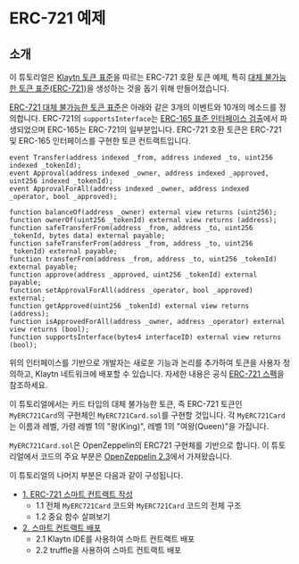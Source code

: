 # ERC-721 예제 <a id="erc-721-example"></a>

## 소개 <a id="introduction"></a>

이 튜토리얼은 [Klaytn 토큰 표준](../../token-standard.md)을 따르는 ERC-721 호환 토큰 예제, 특히 [대체 불가능한 토큰 표준\(ERC-721\)](../../token-standard.md#non-fungible-token-standard-erc-721)을 생성하는 것을 돕기 위해 만들어졌습니다.

[ERC-721 대체 불가능한 토큰 표준](https://eips.ethereum.org/EIPS/eip-721)은 아래와 같은 3개의 이벤트와 10개의 메소드를 정의합니다. ERC-721의 `supportsInterface`는 [ERC-165 표준 인터페이스 검출](https://eips.ethereum.org/EIPS/eip-165)에서 파생되었으며 ERC-165는 ERC-721의 일부분입니다. ERC-721 호환 토큰은 ERC-721 및 ERC-165 인터페이스를 구현한 토큰 컨트랙트입니다.

```solidity
event Transfer(address indexed _from, address indexed _to, uint256 indexed _tokenId);
event Approval(address indexed _owner, address indexed _approved, uint256 indexed _tokenId);
event ApprovalForAll(address indexed _owner, address indexed _operator, bool _approved);

function balanceOf(address _owner) external view returns (uint256);
function ownerOf(uint256 _tokenId) external view returns (address);
function safeTransferFrom(address _from, address _to, uint256 _tokenId, bytes data) external payable;
function safeTransferFrom(address _from, address _to, uint256 _tokenId) external payable;
function transferFrom(address _from, address _to, uint256 _tokenId) external payable;
function approve(address _approved, uint256 _tokenId) external payable;
function setApprovalForAll(address _operator, bool _approved) external;
function getApproved(uint256 _tokenId) external view returns (address);
function isApprovedForAll(address _owner, address _operator) external view returns (bool);
function supportsInterface(bytes4 interfaceID) external view returns (bool);
```

위의 인터페이스를 기반으로 개발자는 새로운 기능과 논리를 추가하여 토큰을 사용자 정의하고, Klaytn 네트워크에 배포할 수 있습니다. 자세한 내용은 공식 [ERC-721 스펙](https://eips.ethereum.org/EIPS/eip-721)을 참조하세요.

이 튜토리얼에서는 카드 타입의 대체 불가능한 토큰, 즉 ERC-721 토큰인 `MyERC721Card`의 구현체인 `MyERC721Card.sol`를 구현할 것입니다. 각 `MyERC721Card`는 이름과 레벨, 가령 레벨 1의 "왕(King)", 레벨 1의 "여왕(Queen)"을 가집니다.

`MyERC721Card.sol`은 OpenZeppelin의 ERC721 구현체를 기반으로 합니다. 이 튜토리얼에서 코드의 주요 부분은 [OpenZeppelin 2.3](https://github.com/OpenZeppelin/openzeppelin-solidity/releases/tag/v2.3.0)에서 가져왔습니다.

이 튜토리얼의 나머지 부분은 다음과 같이 구성됩니다.

* [1. ERC-721 스마트 컨트랙트 작성](./1-erc721.md)
  - 1.1 전체 `MyERC721Card` 코드와 `MyERC721Card` 코드의 전체 구조
  - 1.2 중요 함수 살펴보기
* [2. 스마트 컨트랙트 배포](./2-erc721.md)
  - 2.1 Klaytn IDE를 사용하여 스마트 컨트랙트 배포
  - 2.2 truffle을 사용하여 스마트 컨트랙트 배포
